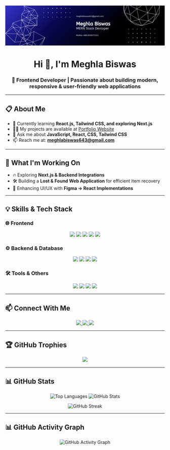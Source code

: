 <!-- Banner -->
![Profile Banner](https://raw.githubusercontent.com/MeghlaB/MeghlaB/main/Meghla_Biswas%20Banner.png)

<h1 align="center">Hi 👋, I'm Meghla Biswas</h1>
<h3 align="center">🚀 Frontend Developer | Passionate about building modern, responsive & user-friendly web applications</h3>

---

## 📋 About Me  

- 🌱 Currently learning **React.js, Tailwind CSS, and exploring Next.js**  
- 👨‍💻 My projects are available at [Portfolio Website](https://meghla-biswas.netlify.app/)  
- 💬 Ask me about **JavaScript, React, CSS, Tailwind CSS**  
- 📫 Reach me at: **meghlabiswas643@gmail.com**

---

## 🚀 What I'm Working On  

- 🔥 Exploring **Next.js & Backend Integrations**  
- 🛠 Building a **Lost & Found Web Application** for efficient item recovery  
- 🎨 Enhancing UI/UX with **Figma → React Implementations**

---

## 💡 Skills & Tech Stack  

### 🌐 Frontend  
<p align="center">
  <img src="https://img.shields.io/badge/React-61DAFB?style=for-the-badge&logo=react&logoColor=black" />
  <img src="https://img.shields.io/badge/TailwindCSS-38B2AC?style=for-the-badge&logo=tailwind-css&logoColor=white" />
  <img src="https://img.shields.io/badge/JavaScript-F7DF1E?style=for-the-badge&logo=javascript&logoColor=black" />
  <img src="https://img.shields.io/badge/HTML5-E34F26?style=for-the-badge&logo=html5&logoColor=white" />
  <img src="https://img.shields.io/badge/CSS3-1572B6?style=for-the-badge&logo=css3&logoColor=white" />
</p>

### ⚙️ Backend & Database  
<p align="center">
  <img src="https://img.shields.io/badge/Node.js-339933?style=for-the-badge&logo=node.js&logoColor=white" />
  <img src="https://img.shields.io/badge/Express.js-000000?style=for-the-badge&logo=express&logoColor=white" />
  <img src="https://img.shields.io/badge/MongoDB-4EA94B?style=for-the-badge&logo=mongodb&logoColor=white" />
  <img src="https://img.shields.io/badge/Next.js-000000?style=for-the-badge&logo=nextdotjs&logoColor=white" />
</p>

### 🛠 Tools & Others  
<p align="center">
  <img src="https://img.shields.io/badge/Git-F05032?style=for-the-badge&logo=git&logoColor=white" />
  <img src="https://img.shields.io/badge/GitHub-181717?style=for-the-badge&logo=github&logoColor=white" />
  <img src="https://img.shields.io/badge/VSCode-007ACC?style=for-the-badge&logo=visual-studio-code&logoColor=white" />
  <img src="https://img.shields.io/badge/Firebase-FFCA28?style=for-the-badge&logo=firebase&logoColor=black" />
</p>

---

## 📫 Connect With Me  
<p align="center">
  <a href="https://www.linkedin.com/in/meghla-biswas-53a69534a/">
    <img src="https://img.shields.io/badge/LinkedIn-0077B5?style=for-the-badge&logo=linkedin&logoColor=white" />
  </a>
  <a href="https://github.com/MeghlaB">
    <img src="https://img.shields.io/badge/GitHub-181717?style=for-the-badge&logo=github&logoColor=white" />
  </a>
  <a href="https://profound-rolypoly-501568.netlify.app/">
    <img src="https://img.shields.io/badge/Portfolio-8A2BE2?style=for-the-badge&logo=web&logoColor=white" />
  </a>
</p>

---

## 🏆 GitHub Trophies  
<p align="center">
  <img src="https://github-profile-trophy.vercel.app/?username=MeghlaB&theme=onedark&no-frame=true&margin-w=15&margin-h=15" />
</p>

---

## 📊 GitHub Stats  
<div align="center">
  <img src="https://github-readme-stats.vercel.app/api/top-langs?username=MeghlaB&show_icons=true&locale=en&layout=compact&theme=radical" alt="Top Languages" height="150"/>
  <img src="https://github-readme-stats.vercel.app/api?username=MeghlaB&show_icons=true&theme=radical" alt="GitHub Stats" height="150"/>
</div>

<p align="center">
  <img src="https://nirzak-streak-stats.vercel.app/?user=MeghlaB&theme=radical" alt="GitHub Streak" height="150"/>
</p>

---

## 📊 GitHub Activity Graph  
<p align="center">
  <img src="https://github-readme-activity-graph.vercel.app/graph?username=MeghlaB&theme=tokyo-night" alt="GitHub Activity Graph"/>
</p>

